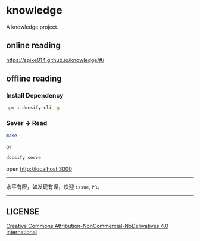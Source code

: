 # knowledge

A knowledge project.

## online reading

https://spike014.github.io/knowledge/#/

## offline reading

### Install Dependency

```bash
npm i docsify-cli -g
```

### Sever -> Read

```bash
make
```

or

```bash
docsify serve
```

open [http://localhost:3000](http://localhost:3000)

---

水平有限，如发现有误，欢迎 `issue`, `PR`。

---

## LICENSE

[Creative Commons Attribution-NonCommercial-NoDerivatives 4.0 International](./LICENSE.md)